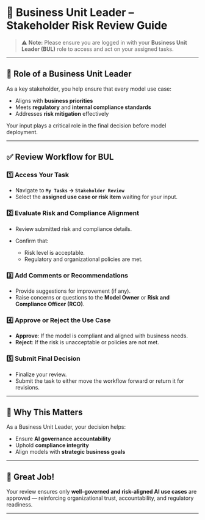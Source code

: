 # 📘 Business Unit Leader – Stakeholder Risk Review Guide

> ⚠️ **Note:** Please ensure you are logged in with your **Business Unit Leader (BUL)** role to access and act on your assigned tasks.

---

## 👥 Role of a Business Unit Leader

As a key stakeholder, you help ensure that every model use case:

* Aligns with **business priorities**
* Meets **regulatory** and **internal compliance standards**
* Addresses **risk mitigation** effectively

Your input plays a critical role in the final decision before model deployment.

---

## ✅ Review Workflow for BUL

### 1️⃣ Access Your Task

* Navigate to **`My Tasks` → `Stakeholder Review`**
* Select the **assigned use case or risk item** waiting for your input.

### 2️⃣ Evaluate Risk and Compliance Alignment

* Review submitted risk and compliance details.
* Confirm that:

  * Risk level is acceptable.
  * Regulatory and organizational policies are met.

### 3️⃣ Add Comments or Recommendations

* Provide suggestions for improvement (if any).
* Raise concerns or questions to the **Model Owner** or **Risk and Compliance Officer (RCO)**.

### 4️⃣ Approve or Reject the Use Case

* **Approve**: If the model is compliant and aligned with business needs.
* **Reject**: If the risk is unacceptable or policies are not met.

### 5️⃣ Submit Final Decision

* Finalize your review.
* Submit the task to either move the workflow forward or return it for revisions.

---

## 🎯 Why This Matters

As a Business Unit Leader, your decision helps:

* Ensure **AI governance accountability**
* Uphold **compliance integrity**
* Align models with **strategic business goals**

---

## 🏁 Great Job!

Your review ensures only **well-governed and risk-aligned AI use cases** are approved — reinforcing organizational trust, accountability, and regulatory readiness.

---
